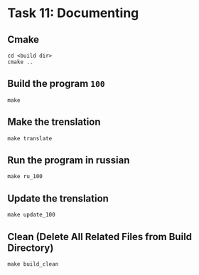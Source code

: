 # Task 11: Documenting

## Cmake
```
cd <build dir>
cmake ..
```

## Build the program `100`
```
make
```  

## Make the trenslation
```
make translate
```  

## Run the program in russian
```
make ru_100
```  

## Update the trenslation
```
make update_100
```  

## Clean (Delete All Related Files from  Build Directory)
```
make build_clean
```